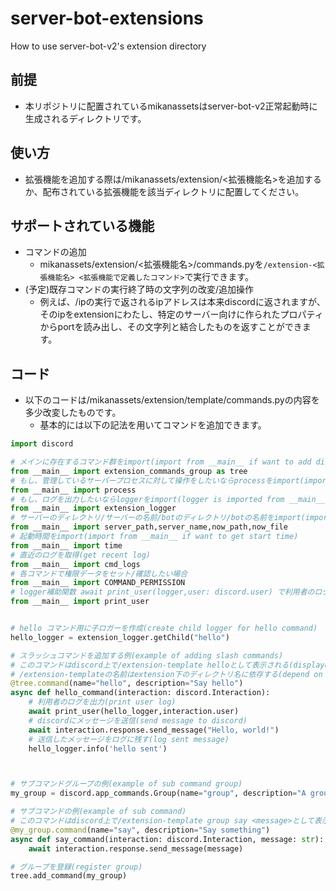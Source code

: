 # server-bot-extensions
How to use server-bot-v2's extension directory

## 前提

 - 本リポジトリに配置されているmikanassetsはserver-bot-v2正常起動時に生成されるディレクトリです。

## 使い方

 - 拡張機能を追加する際は/mikanassets/extension/<拡張機能名>を追加するか、配布されている拡張機能を該当ディレクトリに配置してください。

## サポートされている機能

 - コマンドの追加
   - mikanassets/extension/<拡張機能名>/commands.pyを`/extension-<拡張機能名> <拡張機能で定義したコマンド>`で実行できます。
 - (予定)既存コマンドの実行終了時の文字列の改変/追加操作
   - 例えば、/ipの実行で返されるipアドレスは本来discordに返されますが、そのipをextensionにわたし、特定のサーバー向けに作られたプロパティからportを読み出し、その文字列と結合したものを返すことができます。
  
## コード

 - 以下のコードは/mikanassets/extension/template/commands.pyの内容を多少改変したものです。
   - 基本的には以下の記法を用いてコマンドを追加できます。

```py
import discord

# メインに存在するコマンド群をimport(import from __main__ if want to add discord commands) 
from __main__ import extension_commands_group as tree
# もし、管理しているサーバープロセスに対して操作をしたいならprocessをimport(import from __main__ if want to control server process)
from __main__ import process
# もし、ログを出力したいならloggerをimport(logger is imported from __main__ if want to print log)
from __main__ import extension_logger
# サーバーのディレクトリ/サーバーの名前/botのディレクトリ/botの名前をimport(import from __main__ if want to get server directory/server name/bot directory)
from __main__ import server_path,server_name,now_path,now_file
# 起動時間をimport(import from __main__ if want to get start time)
from __main__ import time
# 直近のログを取得(get recent log)
from __main__ import cmd_logs
# 各コマンドで権限データをセット/確認したい場合
from __main__ import COMMAND_PERMISSION
# logger補助関数 await print_user(logger,user: discord.user) で利用者のログを残す
from __main__ import print_user


# hello コマンド用に子ロガーを作成(create child logger for hello command)
hello_logger = extension_logger.getChild("hello")

# スラッシュコマンドを追加する例(example of adding slash commands)
# このコマンドはdiscord上で/extension-template helloとして表示される(displayed on discord as /templates hello)
# /extension-templateの名前はextension下のディレクトリ名に依存する(depend on extension directory name)
@tree.command(name="hello", description="Say hello")
async def hello_command(interaction: discord.Interaction):
    # 利用者のログを出力(print user log)
    await print_user(hello_logger,interaction.user)
    # discordにメッセージを送信(send message to discord)
    await interaction.response.send_message("Hello, world!")
    # 送信したメッセージをログに残す(log sent message)
    hello_logger.info('hello sent')



# サブコマンドグループの例(example of sub command group)
my_group = discord.app_commands.Group(name="group", description="A group of commands")

# サブコマンドの例(example of sub command)
# このコマンドはdiscord上で/extension-template group say <message>として表示される(displayed on discord as /templates group say <message>)
@my_group.command(name="say", description="Say something")
async def say_command(interaction: discord.Interaction, message: str):
    await interaction.response.send_message(message)

# グループを登録(register group)
tree.add_command(my_group)
```

